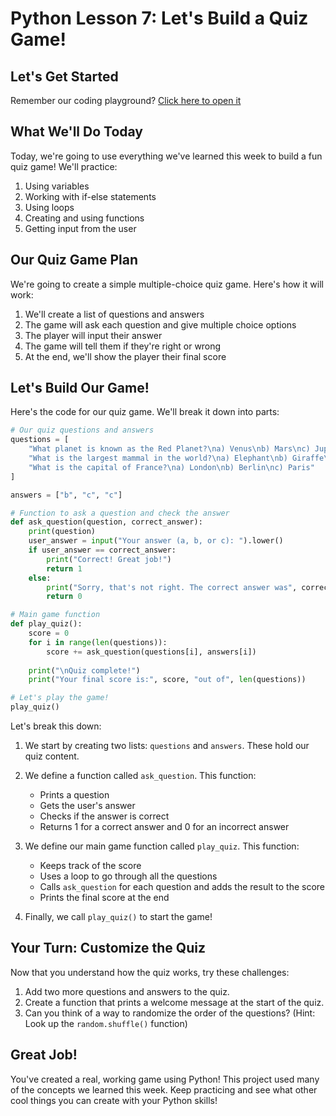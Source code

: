 # Python Lesson 7: Let's Build a Quiz Game!

## Let's Get Started
Remember our coding playground? <a href="https://www.programiz.com/python-programming/online-compiler/" target="_blank">Click here to open it</a>

## What We'll Do Today
Today, we're going to use everything we've learned this week to build a fun quiz game! We'll practice:
1. Using variables
2. Working with if-else statements
3. Using loops
4. Creating and using functions
5. Getting input from the user

## Our Quiz Game Plan

We're going to create a simple multiple-choice quiz game. Here's how it will work:
1. We'll create a list of questions and answers
2. The game will ask each question and give multiple choice options
3. The player will input their answer
4. The game will tell them if they're right or wrong
5. At the end, we'll show the player their final score

## Let's Build Our Game!

Here's the code for our quiz game. We'll break it down into parts:

```python
# Our quiz questions and answers
questions = [
    "What planet is known as the Red Planet?\na) Venus\nb) Mars\nc) Jupiter",
    "What is the largest mammal in the world?\na) Elephant\nb) Giraffe\nc) Blue Whale",
    "What is the capital of France?\na) London\nb) Berlin\nc) Paris"
]

answers = ["b", "c", "c"]

# Function to ask a question and check the answer
def ask_question(question, correct_answer):
    print(question)
    user_answer = input("Your answer (a, b, or c): ").lower()
    if user_answer == correct_answer:
        print("Correct! Great job!")
        return 1
    else:
        print("Sorry, that's not right. The correct answer was", correct_answer)
        return 0

# Main game function
def play_quiz():
    score = 0
    for i in range(len(questions)):
        score += ask_question(questions[i], answers[i])
    
    print("\nQuiz complete!")
    print("Your final score is:", score, "out of", len(questions))

# Let's play the game!
play_quiz()
```

Let's break this down:

1. We start by creating two lists: `questions` and `answers`. These hold our quiz content.

2. We define a function called `ask_question`. This function:
   - Prints a question
   - Gets the user's answer
   - Checks if the answer is correct
   - Returns 1 for a correct answer and 0 for an incorrect answer

3. We define our main game function called `play_quiz`. This function:
   - Keeps track of the score
   - Uses a loop to go through all the questions
   - Calls `ask_question` for each question and adds the result to the score
   - Prints the final score at the end

4. Finally, we call `play_quiz()` to start the game!

## Your Turn: Customize the Quiz

Now that you understand how the quiz works, try these challenges:

1. Add two more questions and answers to the quiz.
2. Create a function that prints a welcome message at the start of the quiz.
3. Can you think of a way to randomize the order of the questions? (Hint: Look up the `random.shuffle()` function)

## Great Job!
You've created a real, working game using Python! This project used many of the concepts we learned this week. Keep practicing and see what other cool things you can create with your Python skills!